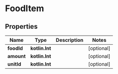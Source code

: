 
# FoodItem

## Properties
| Name | Type | Description | Notes |
| ------------ | ------------- | ------------- | ------------- |
| **foodId** | **kotlin.Int** |  |  [optional] |
| **amount** | **kotlin.Int** |  |  [optional] |
| **unitId** | **kotlin.Int** |  |  [optional] |



